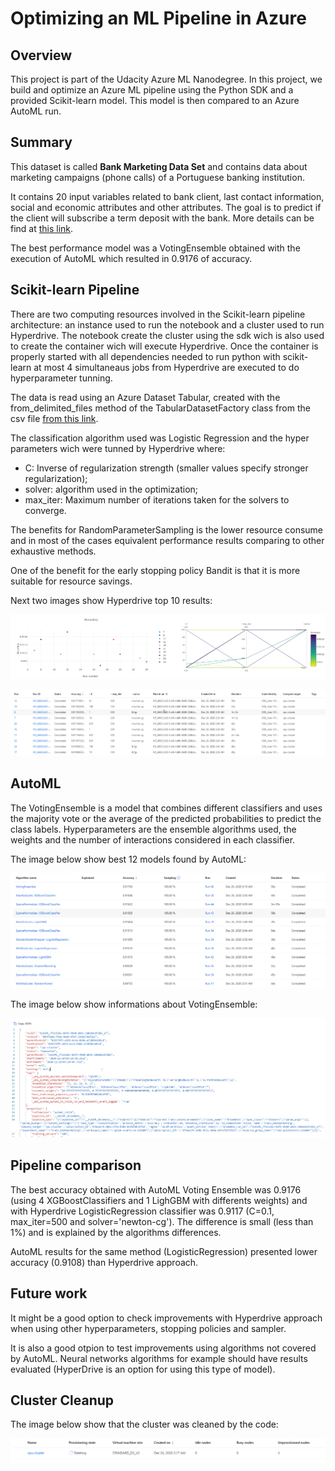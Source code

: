 # Optimizing an ML Pipeline in Azure

## Overview
This project is part of the Udacity Azure ML Nanodegree.
In this project, we build and optimize an Azure ML pipeline using the Python SDK and a provided Scikit-learn model.
This model is then compared to an Azure AutoML run.

## Summary

This dataset is called **Bank Marketing Data Set** and contains data about marketing campaigns (phone calls) of a Portuguese banking institution. 

It contains 20 input variables related to bank client, last contact information, social and economic attributes and other attributes. The goal is to predict if the client will subscribe a term deposit with the bank. More details can be find at [this link](https://archive.ics.uci.edu/ml/datasets/Bank%20Marketing#).

The best performance model was a VotingEnsemble obtained with the execution of AutoML which resulted in 0.9176 of accuracy.

## Scikit-learn Pipeline

There are two computing resources involved in the Scikit-learn pipeline architecture: an instance used to run the notebook and a cluster used to run Hyperdrive. The notebook create the cluster using the sdk wich is also used to create the container wich will execute Hyperdrive. Once the container is properly started with all dependencies needed to run python with scikit-learn at most 4 simultaneaus jobs from Hyperdrive are executed to do hyperparameter tunning.

The data is read using an Azure Dataset Tabular, created with the from_delimited_files method of the TabularDatasetFactory class from the csv file [from this link](https://automlsamplenotebookdata.blob.core.windows.net/automl-sample-notebook-data/bankmarketing_train.csv).

The classification algorithm used was Logistic Regression and the hyper parameters wich were tunned by Hyperdrive where:
 - C: Inverse of regularization strength (smaller values specify stronger regularization);
 - solver: algorithm used in the optimization;
 - max_iter: Maximum number of iterations taken for the solvers to converge.

The benefits for RandomParameterSampling is the lower resource consume and in most of the cases equivalent performance results comparing to other exhaustive methods.

One of the benefit for the early stopping policy Bandit is that it is more suitable for resource savings.

Next two images show Hyperdrive top 10 results:

![Top 10 Hyperdrive runs](/docs/hyperdrive_top10_childruns.png?raw=true "Top 10 Hyperdrive runs")

![Top 10 Hyperdrive results](/docs/hyperdrive_top10_results.png?raw=true "Top 10 Hyperdrive results")


## AutoML
The VotingEnsemble is a model that combines different classifiers and uses the majority vote or the average of the predicted probabilities to predict the class labels.
Hyperparameters are the ensemble algorithms used, the weights and the number of interactions considered in each classifier.

The image below show best 12 models found by AutoML:

![Best 12 models](/docs/automl_results.png?raw=true "Best 12 AutoML models")

The image below show informations about VotingEnsemble:

![VotingEnsemble AutoML](/docs/automl_results_bestmodel.png?raw=true "VotingEnsemble AutoML informations")

## Pipeline comparison
The best accuracy obtained with AutoML Voting Ensemble was 0.9176 (using 4 XGBoostClassifiers and 1 LighGBM with differents weights) and with Hyperdrive LogisticRegression classifier was 0.9117 (C=0.1, max_iter=500 and solver='newton-cg').  The difference is small (less than 1%) and is explained by the algorithms differences. 

AutoML results for the same method (LogisticRegression) presented lower accuracy (0.9108) than Hyperdrive approach.

## Future work

It might be a good option to check improvements with Hyperdrive approach when using other hyperparameters, stopping policies and sampler.

It is also a good otpion to test improvements using algorithms not covered by AutoML. Neural networks algorithms for example should have results evaluated (HyperDrive is an option for using this type of model).

## Cluster Cleanup

The image below show that the cluster was cleaned by the code:

![Cluster Cleanup](/docs/cluster_cleanup.png?raw=true "Cluster Cleanup")
